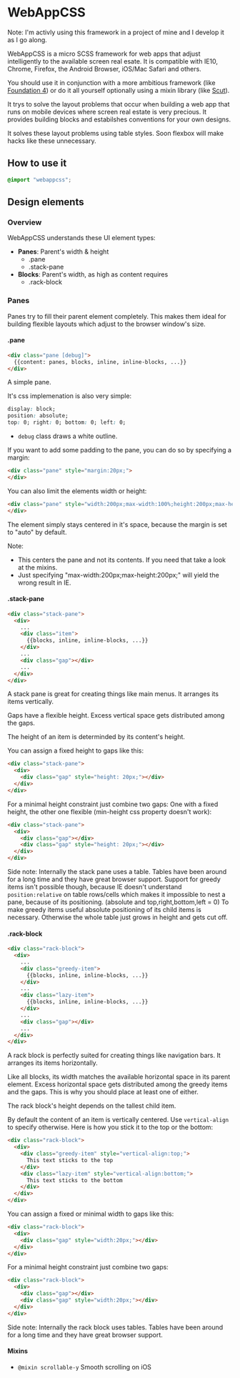 WebAppCSS
=========

Note: I'm activly using this framework in a project of mine and I develop it as I go along.

WebAppCSS is a micro SCSS framework for web apps that adjust intelligently to the available screen real esate. It is compatible with IE10, Chrome, Firefox, the Android Browser, iOS/Mac Safari and others.

You should use it in conjunction with a more ambitious framework (like [Foundation 4](http://foundation.zurb.com/)) or do it all yourself optionally using a mixin library (like [Scut](http://davidtheclark.github.io/scut/)).

It trys to solve the layout problems that occur when building a web app that runs on mobile devices where screen real estate is very precious. It provides building blocks and estabilshes conventions for your own designs.

It solves these layout problems using table styles. Soon flexbox will make hacks like these unnecessary.

## How to use it
``` SCSS
@import "webappcss";
```

## Design elements
### Overview
WebAppCSS understands these UI element types:

* **Panes**: Parent's width & height
  * .pane
  * .stack-pane
* **Blocks**: Parent's width, as high as content requires
  * .rack-block

### Panes
Panes try to fill their parent element completely. This makes them ideal for building flexible layouts which adjust to the browser window's size.

#### .pane
``` html
<div class="pane [debug]">
  {{content: panes, blocks, inline, inline-blocks, ...}}
</div>
```

A simple pane.

It's css implemenation is also very simple:

```css
display: block;
position: absolute;
top: 0; right: 0; bottom: 0; left: 0;
```

- `debug` class draws a white outline.

If you want to add some padding to the pane, you can do so by specifying a margin:
``` html
<div class="pane" style="margin:20px;">
</div>
```

You can also limit the elements width or height:
``` html
<div class="pane" style="width:200px;max-width:100%;height:200px;max-height:100%;">
</div>
```
The element simply stays centered in it's space, because the margin is set to "auto" by default.

Note:
- This centers the pane and not its contents. If you need that take a look at the mixins.
- Just specifying "max-width:200px;max-height:200px;" will yield the wrong result in IE.

#### .stack-pane
``` html
<div class="stack-pane">
  <div>
    ...
    <div class="item">
      {{blocks, inline, inline-blocks, ...}}
    </div>
    ...
    <div class="gap"></div>
    ...
  </div>
</div>
```

A stack pane is great for creating things like main menus. It arranges its items vertically.

Gaps have a flexible height. Excess vertical space gets distributed among the gaps.

The height of an item is determinded by its content's height.

You can assign a fixed height to gaps like this:
``` html
<div class="stack-pane">
  <div>
    <div class="gap" style="height: 20px;"></div>
  </div>
</div>
```

For a minimal height constraint just combine two gaps: One with a fixed height, the other one flexible (min-height css property doesn't work):
``` html
<div class="stack-pane">
  <div>
    <div class="gap"></div>
    <div class="gap" style="height: 20px;"></div>
  </div>
</div>
```

Side note: Internally the stack pane uses a table. Tables have been around for a long time and they have great browser support. Support for greedy items isn't possible though, because IE doesn't understand `position:relative` on table rows/cells which makes it impossible to nest a pane, because of its positioning. (absolute and top,right,bottom,left = 0) To make greedy items useful absolute positioning of its child items is necessary. Otherwise the whole table just grows in height and gets cut off.

#### .rack-block
``` html
<div class="rack-block">
  <div>
    ...
    <div class="greedy-item">
      {{blocks, inline, inline-blocks, ...}}
    </div>
    ...
    <div class="lazy-item">
      {{blocks, inline, inline-blocks, ...}}
    </div>
    ...
    <div class="gap"></div>
    ...
  </div>
</div>
```

A rack block is perfectly suited for creating things like navigation bars. It arranges its items horizontally.

Like all blocks, its width matches the available horizontal space in its parent element. Excess horizontal space gets distributed among the greedy items and the gaps. This is why you should place at least one of either.

The rack block's height depends on the tallest child item.

By default the content of an item is vertically centered. Use `vertical-align` to specify otherwise. Here is how you stick it to the top or the bottom:
``` html
<div class="rack-block">
  <div>
    <div class="greedy-item" style="vertical-align:top;">
      This text sticks to the top
    </div>
    <div class="lazy-item" style="vertical-align:bottom;">
      This text sticks to the bottom
    </div>
  </div>
</div>
```

You can assign a fixed or minimal width to gaps like this:
``` html
<div class="rack-block">
  <div>
    <div class="gap" style="width:20px;"></div>
  </div>
</div>
```

For a minimal height constraint just combine two gaps:
``` html
<div class="rack-block">
  <div>
    <div class="gap"></div>
    <div class="gap" style="width:20px;"></div>
  </div>
</div>
```

Side note: Internally the rack block uses tables. Tables have been around for a long time and they have great browser support.

#### Mixins
- `@mixin scrollable-y` Smooth scrolling on iOS
